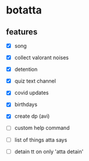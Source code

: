# botatta

## features
- [x] song
- [x] collect valorant noises
- [x] detention
- [x] quiz text channel
- [x] covid updates
- [x] birthdays
- [x] create dp (avi)
- [ ] custom help command
- [ ] list of things atta says
- [ ] detain tt on only 'atta detain'


